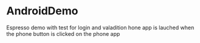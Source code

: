 # AndroidDemo
Espresso demo with test for login and valadition hone app is lauched when the phone button is clicked on the phone app
